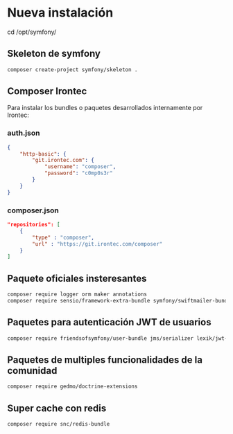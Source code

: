 # Nueva instalación

cd /opt/symfony/

## Skeleton de symfony

````bash
composer create-project symfony/skeleton .
````

## Composer Irontec

Para instalar los bundles o paquetes desarrollados internamente por Irontec:

### auth.json

````json
{
    "http-basic": {
        "git.irontec.com": {
            "username": "composer",
            "password": "c0mp0s3r"
        }
    }
}
````

### composer.json

````json
"repositories": [
    {
        "type" : "composer",
        "url" : "https://git.irontec.com/composer"
    }
]
````

## Paquete oficiales insteresantes

````bash
composer require logger orm maker annotations
composer require sensio/framework-extra-bundle symfony/swiftmailer-bundle symfony/translation symfony/twig-bundle symfony/validator
````

## Paquetes para autenticación JWT de usuarios

````bash
composer require friendsofsymfony/user-bundle jms/serializer lexik/jwt-authentication-bundle
````

## Paquetes de multiples funcionalidades de la comunidad

````bash
composer require gedmo/doctrine-extensions
````

## Super cache con redis

````bash
composer require snc/redis-bundle
````

